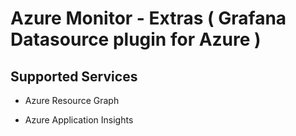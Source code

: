 # Azure Monitor - Extras ( Grafana Datasource plugin for Azure )

## Supported Services

* Azure Resource Graph

* Azure Application Insights